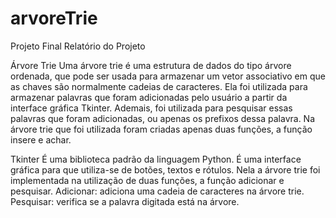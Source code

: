 # arvoreTrie
Projeto Final
Relatório do Projeto


Árvore Trie
Uma árvore trie é uma estrutura de dados do tipo árvore ordenada, que pode ser usada para armazenar um vetor associativo em que as chaves são normalmente cadeias de caracteres. Ela foi utilizada para armazenar palavras que foram adicionadas pelo usuário a partir da interface gráfica Tkinter. Ademais, foi utilizada para pesquisar essas palavras que foram adicionadas, ou apenas os prefixos dessa palavra. Na árvore trie que foi utilizada foram criadas apenas duas funções, a função insere e achar.


Tkinter
É uma biblioteca padrão da linguagem Python. É uma interface gráfica para que utiliza-se de botões, textos e rótulos. Nela a árvore trie foi implementada na utilização de duas funções, a função adicionar e pesquisar. Adicionar: adiciona uma cadeia de caracteres na árvore trie. Pesquisar: verifica se a palavra digitada está na árvore.
